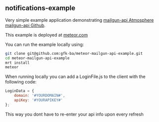 notifications-example
-------------

Very simple example application demonstrating [mailgun-api Atmosphere](https://atmospherejs.com/package/mailgun-api) [mailgun-api Github](https://github.com/gfk-ba/meteor-mailgun-api).

This example is deployed at [meteor.com](http://mailgun-api-example.meteor.com)

You can run the example locally using:
``` sh
git clone git@github.com:gfk-ba/meteor-mailgun-api-example.git
cd meteor-mailgun-api-example
mrt install
meteor
```

When running locally you can add a LoginFile.js to the client with the following code:

``` javascript
LoginData = {
    domain: '#YOURDOMAIN#',
    apiKey: '#YOURAPIKEY#'
};
```

This way you dont have to re-enter your api info upon every refresh
